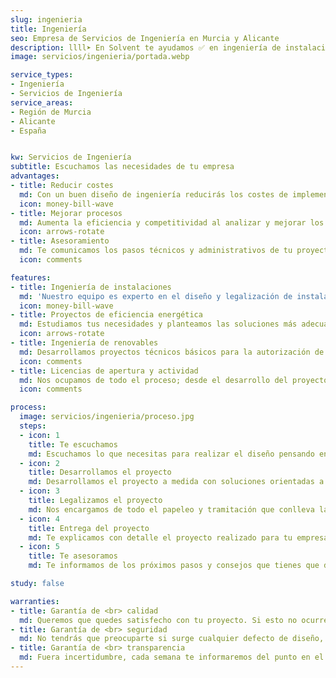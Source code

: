 ```yaml
---
slug: ingenieria
title: Ingeniería
seo: Empresa de Servicios de Ingeniería en Murcia y Alicante
description: llll➤ En Solvent te ayudamos ✅ en ingeniería de instalaciones, renovables, proyectos de eficiencia energética y licencias de apertura y actividad.
image: servicios/ingenieria/portada.webp

service_types:
- Ingeniería
- Servicios de Ingeniería
service_areas:
- Región de Murcia
- Alicante
- España


kw: Servicios de Ingeniería
subtitle: Escuchamos las necesidades de tu empresa
advantages:
- title: Reducir costes
  md: Con un buen diseño de ingeniería reducirás los costes de implementación de tu proyecto
  icon: money-bill-wave
- title: Mejorar procesos
  md: Aumenta la eficiencia y competitividad al analizar y mejorar los procesos de tu empresa
  icon: arrows-rotate
- title: Asesoramiento
  md: Te comunicamos los pasos técnicos y administrativos de tu proyecto
  icon: comments

features:
- title: Ingeniería de instalaciones
  md: 'Nuestro equipo es experto en el diseño y legalización de instalaciones de ingeniería: baja tensión, media tensión, calefacción y climatización, agua fría y saneamiento, ACS, salubridad, contraincendios…'
  icon: money-bill-wave
- title: Proyectos de eficiencia energética
  md: Estudiamos tus necesidades y planteamos las soluciones más adecuadas para aumentar la eficiencia energética. Mediante un estudio, primero siempre buscamos reducir el consumo de energía. En segundo lugar, consideramos la implantación de energías renovables. Si lo necesitas, podemos hacer la gestión integral para llevar a cabo las medidas de ahorro energético.
  icon: arrows-rotate
- title: Ingeniería de renovables
  md: Desarrollamos proyectos técnicos básicos para la autorización de las instalaciones y proyectos de ejecución completos (ingeniería de detalle) para la construcción de las plantas solares fotovoltaicas. También realizamos la gestión y obtención de todos los permisos necesarios para la construcción hasta la consecución del estado de proyecto “Ready to Build”.
  icon: comments
- title: Licencias de apertura y actividad
  md: Nos ocupamos de todo el proceso; desde el desarrollo del proyecto técnico, hasta la presentación de la solicitud y el seguimiento con el ayuntamiento correspondiente. También de proyectos industriales para naves de nueva construcción.
  icon: comments

process:
  image: servicios/ingenieria/proceso.jpg
  steps:
  - icon: 1
    title: Te escuchamos
    md: Escuchamos lo que necesitas para realizar el diseño pensando en lo mejor para tu empresa, ni más ni menos.
  - icon: 2
    title: Desarrollamos el proyecto
    md: Desarrollamos el proyecto a medida con soluciones orientadas a minimizar costes.
  - icon: 3
    title: Legalizamos el proyecto
    md: Nos encargamos de todo el papeleo y tramitación que conlleva la legalización del proyecto.
  - icon: 4
    title: Entrega del proyecto
    md: Te explicamos con detalle el proyecto realizado para tu empresa y te lo entregamos.
  - icon: 5
    title: Te asesoramos
    md: Te informamos de los próximos pasos y consejos que tienes que dar una vez finalicemos nuestro trabajo.

study: false

warranties:
- title: Garantía de <br> calidad
  md: Queremos que quedes satisfecho con tu proyecto. Si esto no ocurre, te rehacemos el diseño tal y como necesites.
- title: Garantía de <br> seguridad
  md: No tendrás que preocuparte si surge cualquier defecto de diseño, tu proyecto estará asegurado por una aseguradora de primer nivel.
- title: Garantía de <br> transparencia
  md: Fuera incertidumbre, cada semana te informaremos del punto en el que se encuentra tu proyecto y de los avances conseguidos.
---
```

